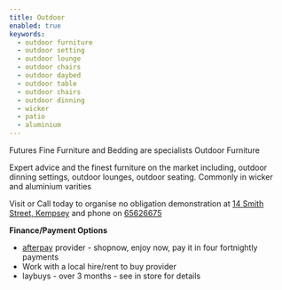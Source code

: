 ```yaml
---
title: Outdoor
enabled: true
keywords:
  - outdoor furniture
  - outdoor setting
  - outdoor lounge
  - outdoor chairs
  - outdoor daybed
  - outdoor table
  - outdoor chairs
  - outdoor dinning
  - wicker
  - patio
  - aluminium
---
```

Futures Fine Furniture and Bedding are specialists Outdoor Furniture

Expert advice and the finest furniture on the market including, outdoor dinning settings, outdoor lounges, outdoor seating. Commonly in wicker and aluminium varities

Visit or Call today to organise no obligation demonstration at [14 Smith Street, Kempsey](/contact) and phone on [65626675](tel:+61265626675)

**Finance/Payment Options**
* [afterpay](https://www.afterpay.com) provider - shopnow, enjoy now, pay it in four fortnightly payments
* Work with a local hire/rent to buy provider
* laybuys - over 3 months - see in store for details